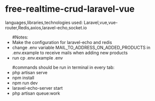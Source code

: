 # free-realtime-crud-laravel-vue
languages,libraries,technologies  used:
 Laravel,vue,vue-router,Redis,axios,laravel-echo,socket.io
<ul>
#Notes:
<li>Make the configuration for laravel-echo and redis</li>
<li>change .env variable  MAIL_TO_ADDRESS_ON_ADDED_PRODUCTS in .env.example to receive mails when adding new products</li>
<li>run cp .env.example .env</li>
</ul>

<ul>
#commands should be run in terminal in every tab:
<li>php artisan serve</li>
<li>npm install</li>
<li>npm run dev</li>
<li>laravel-echo-server start</li>
<li>php artisan queue:work</li>
</ul>

